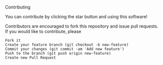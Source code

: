 Contributing

You can contribute by clicking the star button and using this software!

Contributors are encouraged to fork this repository and issue pull requests. If you would like to contribute, please

    Fork it
    Create your feature branch (git checkout -b new-feature)
    Commit your changes (git commit -am 'Add new feature')
    Push to the branch (git push origin new-feature)
    Create new Pull Request
